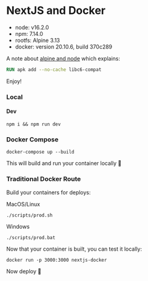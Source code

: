 # NextJS and Docker

- node: v16.2.0
- npm: 7.14.0
- rootfs: Alpine 3.13
- docker: version 20.10.6, build 370c289

A note about [alpine and node](https://github.com/nodejs/docker-node/tree/b4117f9333da4138b03a546ec926ef50a31506c3#nodealpine) which explains:

```Dockerfile
RUN apk add --no-cache libc6-compat
```

Enjoy!

### Local

#### Dev

`npm i && npm run dev`

### Docker Compose

`docker-compose up --build`

This will build and run your container locally :rocket:

### Traditional Docker Route

Build your containers for deploys:

MacOS/Linux

`./scripts/prod.sh`

Windows

`./scripts/prod.bat`

Now that your container is built, you can test it locally:

`docker run -p 3000:3000 nextjs-docker`

Now deploy :rocket:
